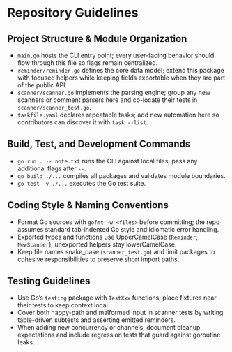# Repository Guidelines

## Project Structure & Module Organization
- `main.go` hosts the CLI entry point; every user-facing behavior should flow through this file so flags remain centralized.
- `reminder/reminder.go` defines the core data model; extend this package with focused helpers while keeping fields exportable when they are part of the public API.
- `scanner/scanner.go` implements the parsing engine; group any new scanners or comment parsers here and co-locate their tests in `scanner/scanner_test.go`.
- `taskfile.yaml` declares repeatable tasks; add new automation here so contributors can discover it with `task --list`.

## Build, Test, and Development Commands
- `go run . -- note.txt` runs the CLI against local files; pass any additional flags after `--`.
- `go build ./...` compiles all packages and validates module boundaries.
- `go test -v ./...` executes the Go test suite.

## Coding Style & Naming Conventions
- Format Go sources with `gofmt -w <files>` before committing; the repo assumes standard tab-indented Go style and idiomatic error handling.
- Exported types and functions use UpperCamelCase (`Reminder`, `NewScanner`); unexported helpers stay lowerCamelCase.
- Keep file names snake_case (`scanner_test.go`) and limit packages to cohesive responsibilities to preserve short import paths.

## Testing Guidelines
- Use Go’s `testing` package with `TestXxx` functions; place fixtures near their tests to keep context local.
- Cover both happy-path and malformed input in scanner tests by writing table-driven subtests and asserting emitted reminders.
- When adding new concurrency or channels, document cleanup expectations and include regression tests that guard against goroutine leaks.

